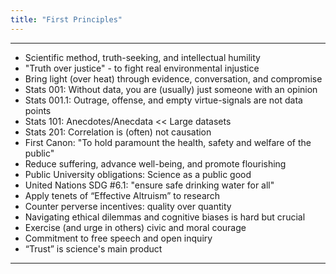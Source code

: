 ```yaml
---
title: "First Principles"
---
```


------

- Scientific method, truth-seeking, and intellectual humility
- "Truth over justice" - to fight real environmental injustice
- Bring light (over heat) through evidence, conversation, and compromise
- Stats 001: Without data, you are (usually) just someone with an opinion
- Stats 001.1: Outrage, offense, and empty virtue-signals are not data points
- Stats 101: Anecdotes/Anecdata << Large datasets
- Stats 201: Correlation is (often) not causation
- First Canon: "To hold paramount the health, safety and welfare of the public"
- Reduce suffering, advance well-being, and promote flourishing
- Public University obligations: Science as a public good
- United Nations SDG #6.1: "ensure safe drinking water for all"
- Apply tenets of “Effective Altruism” to research
- Counter perverse incentives: quality over quantity
- Navigating ethical dilemmas and cognitive biases is hard but crucial
- Exercise (and urge in others) civic and moral courage
- Commitment to free speech and open inquiry
- “Trust” is science's main product

------


